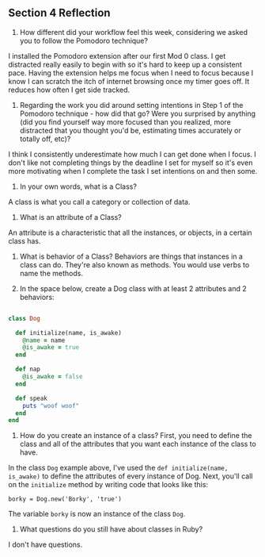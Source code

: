## Section 4 Reflection

1. How different did your workflow feel this week, considering we asked you to follow the Pomodoro technique?

I installed the Pomodoro extension after our first Mod 0 class. I get distracted really easily to begin with so it's hard to keep up a consistent pace. Having the extension helps me focus when I need to focus because I know I can scratch the itch of internet browsing once my timer goes off. It reduces how often I get side tracked.

1. Regarding the work you did around setting intentions in Step 1 of the Pomodoro technique - how did that go? Were you surprised by anything (did you find yourself way more focused than you realized, more distracted that you thought you'd be, estimating times accurately or totally off, etc)?

I think I consistently underestimate how much I can get done when I focus. I don't like not completing things by the deadline I set for myself so it's even more motivating when I complete the task I set intentions on and then some.

1. In your own words, what is a Class?

A class is what you call a category or collection of data.

1. What is an attribute of a Class?

An attribute is a characteristic that all the instances, or objects, in a certain class has.

1. What is behavior of a Class?
Behaviors are things that instances in a class can do. They're also known as methods. You would use verbs to name the methods.

1. In the space below, create a Dog class with at least 2 attributes and 2 behaviors:

```rb

class Dog

  def initialize(name, is_awake)
    @name = name
    @is_awake = true
  end

  def nap
    @is_awake = false
  end

  def speak
    puts "woof woof"
  end
end

```

1. How do you create an instance of a class?
  First, you need to define the class and all of the attributes that you want each instance of the class to have.

  In the class `Dog` example above, I've used the `def initialize(name, is_awake)` to define the attributes of every instance of Dog. Next, you'll call on the `initialize` method by writing code that looks like this:

  `borky = Dog.new('Borky', 'true')`

  The variable `borky` is now an instance of the class `Dog`.

1. What questions do you still have about classes in Ruby?

I don't have questions.
